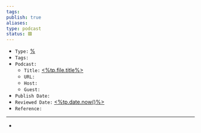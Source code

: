 ```yaml
---
tags: 
publish: true
aliases: 
type: podcast
status: 🟥️
---
```


- `Type:` [%](%)
- `Tags:` 
- `Podcast:` 
	- `Title:` [<%tp.file.title%>](<%tp.file.title%>)
	- `URL:` 
	- `Host:` 
	- `Guest:` 
- `Publish Date:` 
- `Reviewed Date:` [<%tp.date.now()%>](<%tp.date.now()%>)
- `Reference:` 

---

- 
